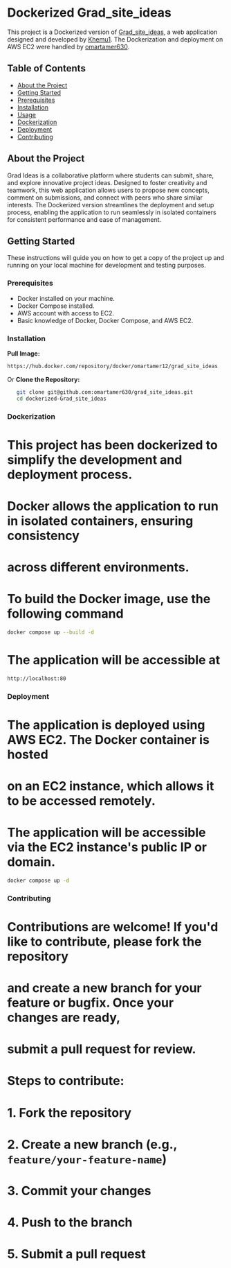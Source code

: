 # Dockerized Grad_site_ideas

This project is a Dockerized version of [Grad_site_ideas](https://github.com/Khemu1), a web application designed and developed by [Khemu1](https://github.com/Khemu1). The Dockerization and deployment on AWS EC2 were handled by [omartamer630](https://github.com/omartamer630).

## Table of Contents

- [About the Project](#about-the-project)
- [Getting Started](#getting-started)
- [Prerequisites](#prerequisites)
- [Installation](#installation)
- [Usage](#usage)
- [Dockerization](#dockerization)
- [Deployment](#deployment)
- [Contributing](#contributing)

## About the Project

Grad Ideas is a collaborative platform where students can submit, share, and explore innovative project ideas. Designed to foster creativity and teamwork, this web application allows users to propose new concepts, comment on submissions, and connect with peers who share similar interests. The Dockerized version streamlines the deployment and setup process, enabling the application to run seamlessly in isolated containers for consistent performance and ease of management.

## Getting Started

These instructions will guide you on how to get a copy of the project up and running on your local machine for development and testing purposes.

### Prerequisites

- Docker installed on your machine.
- Docker Compose installed.
- AWS account with access to EC2.
- Basic knowledge of Docker, Docker Compose, and AWS EC2.

### Installation
 **Pull Image:**
 ```bash
 https://hub.docker.com/repository/docker/omartamer12/grad_site_ideas
```
Or **Clone the Repository:**
   
```bash
   git clone git@github.com:omartamer630/grad_site_ideas.git
   cd dockerized-Grad_site_ideas
```
   
### Dockerization

# This project has been dockerized to simplify the development and deployment process.
# Docker allows the application to run in isolated containers, ensuring consistency
# across different environments.

# To build the Docker image, use the following command
```bash
docker compose up --build -d
```
# The application will be accessible at

```bash
http://localhost:80
```
### Deployment

# The application is deployed using AWS EC2. The Docker container is hosted
# on an EC2 instance, which allows it to be accessed remotely.

# The application will be accessible via the EC2 instance's public IP or domain.
```bash
docker compose up -d
```
### Contributing

# Contributions are welcome! If you'd like to contribute, please fork the repository
# and create a new branch for your feature or bugfix. Once your changes are ready,
# submit a pull request for review.

# Steps to contribute:
# 1. Fork the repository
# 2. Create a new branch (e.g., `feature/your-feature-name`)
# 3. Commit your changes
# 4. Push to the branch
# 5. Submit a pull request
